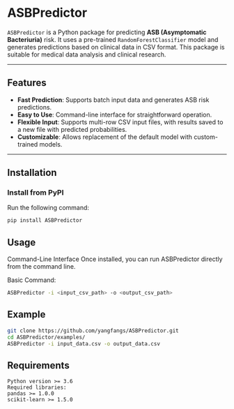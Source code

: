 # **ASBPredictor**

`ASBPredictor` is a Python package for predicting **ASB (Asymptomatic Bacteriuria)** risk. It uses a pre-trained `RandomForestClassifier` model and generates predictions based on clinical data in CSV format. This package is suitable for medical data analysis and clinical research.

---

## **Features**

- **Fast Prediction**: Supports batch input data and generates ASB risk predictions.
- **Easy to Use**: Command-line interface for straightforward operation.
- **Flexible Input**: Supports multi-row CSV input files, with results saved to a new file with predicted probabilities.
- **Customizable**: Allows replacement of the default model with custom-trained models.

---

## **Installation**

### Install from PyPI
Run the following command:
```bash
pip install ASBPredictor
```

## **Usage**

Command-Line Interface
Once installed, you can run ASBPredictor directly from the command line.

Basic Command:
```bash
ASBPredictor -i <input_csv_path> -o <output_csv_path>
```

## **Example**

```bash
git clone https://github.com/yangfangs/ASBPredictor.git
cd ASBPredictor/examples/
ASBPredictor -i input_data.csv -o output_data.csv
```

## **Requirements**
```angular2html
Python version >= 3.6
Required libraries:
pandas >= 1.0.0
scikit-learn >= 1.5.0
```
